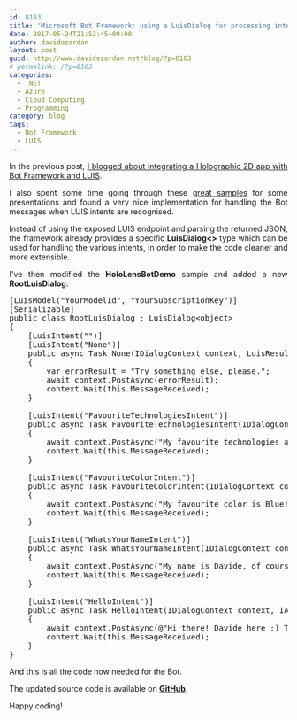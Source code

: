 ```yaml
---
id: 8163
title: 'Microsoft Bot Framework: using a LuisDialog for processing intents'
date: 2017-05-24T21:52:45+00:00
author: davidezordan
layout: post
guid: http://www.davidezordan.net/blog/?p=8163
# permalink: /?p=8163
categories:
  - .NET
  - Azure
  - Cloud Computing
  - Programming
category: blog
tags:
  - Bot Framework
  - LUIS
---
```

<p style="text-align: justify;">In the previous post, <a href="http://www.davidezordan.net/blog/?p=8130" target="_blank" rel="noopener noreferrer">I blogged about integrating a Holographic 2D app with Bot Framework and LUIS</a>.</p>
<p style="text-align: justify;">I also spent some time going through these <a href="https://github.com/Microsoft/BotBuilder-Samples" target="_blank" rel="noopener noreferrer">great samples</a> for some presentations and found a very nice implementation for handling the Bot messages when LUIS intents are recognised.</p>
<p style="text-align: justify;">Instead of using the exposed LUIS endpoint and parsing the returned JSON, the framework already provides a specific <strong>LuisDialog&lt;&gt;</strong> type which can be used for handling the various intents, in order to make the code cleaner and more extensible.</p>
<p style="text-align: justify;">I've then modified the <strong>HoloLensBotDemo</strong> sample and added a new <strong>RootLuisDialog</strong>:</p>

<pre title="RootLuisDialog for handling intents" class="lang:default decode:true">[LuisModel("YourModelId", "YourSubscriptionKey")]
[Serializable]
public class RootLuisDialog : LuisDialog&lt;object&gt;
{
    [LuisIntent("")]
    [LuisIntent("None")]
    public async Task None(IDialogContext context, LuisResult result)
    {
        var errorResult = "Try something else, please.";
        await context.PostAsync(errorResult);
        context.Wait(this.MessageReceived);
    }

    [LuisIntent("FavouriteTechnologiesIntent")]
    public async Task FavouriteTechnologiesIntent(IDialogContext context, IAwaitable&lt;IMessageActivity&gt; activity, LuisResult result)
    {
        await context.PostAsync("My favourite technologies are Azure, Mixed Reality and Xamarin!");
        context.Wait(this.MessageReceived);
    }

    [LuisIntent("FavouriteColorIntent")]
    public async Task FavouriteColorIntent(IDialogContext context, IAwaitable&lt;IMessageActivity&gt; activity, LuisResult result)
    {
        await context.PostAsync("My favourite color is Blue!");
        context.Wait(this.MessageReceived);
    }

    [LuisIntent("WhatsYourNameIntent")]
    public async Task WhatsYourNameIntent(IDialogContext context, IAwaitable&lt;IMessageActivity&gt; activity, LuisResult result)
    {
        await context.PostAsync("My name is Davide, of course :)");
        context.Wait(this.MessageReceived);
    }

    [LuisIntent("HelloIntent")]
    public async Task HelloIntent(IDialogContext context, IAwaitable&lt;IMessageActivity&gt; activity, LuisResult result)
    {
        await context.PostAsync(@"Hi there! Davide here :) This is my personal Bot. Try asking 'What are your favourite technologies?'");
        context.Wait(this.MessageReceived);
    }
}</pre>
And this is all the code now needed for the Bot.

The updated source code is available on <strong><a href="https://github.com/davidezordan/HoloLens-Bot-Demo" target="_blank" rel="noopener noreferrer">GitHub</a></strong>.

Happy coding!

&nbsp;